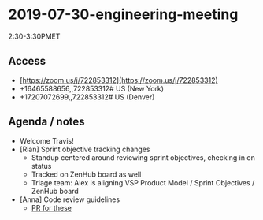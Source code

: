 # 2019-07-30-engineering-meeting

2:30-3:30PMET

## Access

* [https://zoom.us/j/722853312](https://zoom.us/j/722853312)
* +16465588656,,722853312\# US \(New York\)
* +17207072699,,722853312\# US \(Denver\)

## Agenda / notes

* Welcome Travis!
* \[Rian\] Sprint objective tracking changes
  * Standup centered around reviewing sprint objectives, checking in on status
  * Tracked on ZenHub board as well
  * Triage team: Alex is aligning VSP Product Model / Sprint Objectives / ZenHub board
* \[Anna\] Code review guidelines
  * [PR for these](https://github.com/department-of-veterans-affairs/va.gov-team/pull/717)

